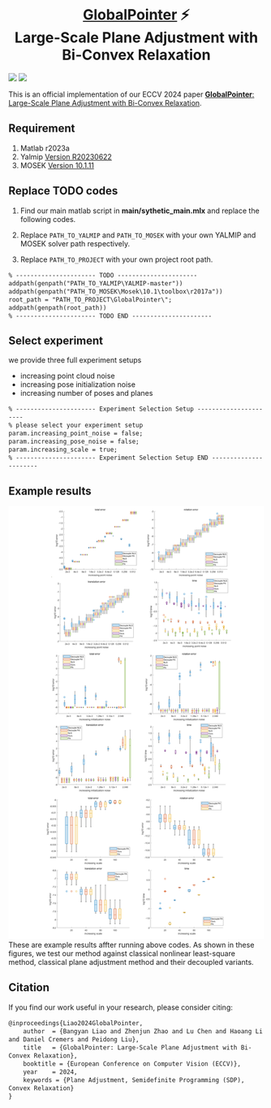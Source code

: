 <p align="center">
  <h1 align="center"> <ins>GlobalPointer</ins> ⚡️<br>Large-Scale Plane Adjustment with Bi-Convex Relaxation</h1>
</p>

<a href="https://arxiv.org/abs/2407.13537"><img src="https://img.shields.io/badge/arXiv-2407.13537-b31b1b.svg"></a>
<a href="https://bangyan101.github.io/GlobalPointer/"><img src="https://img.shields.io/badge/Project-Page-green.svg"/></a>

This is an official implementation of our ECCV 2024 paper 
[**GlobalPointer**: Large-Scale Plane Adjustment with Bi-Convex Relaxation](https://bangyan101.github.io/GlobalPointer/).


## Requirement
1. Matlab r2023a
2. Yalmip [Version R20230622](https://yalmip.github.io/R20230622)
3. MOSEK [Version 10.1.11](https://www.mosek.com/downloads/10.1.11/)


## Replace TODO codes
1. Find our main matlab script in **main/sythetic_main.mlx** and replace the following codes.

2. Replace `PATH_TO_YALMIP` and `PATH_TO_MOSEK` with your own YALMIP and MOSEK solver path respectively.

3. Replace `PATH_TO_PROJECT` with your own project root path.
```
% ---------------------- TODO ----------------------
addpath(genpath("PATH_TO_YALMIP\YALMIP-master"))
addpath(genpath("PATH_TO_MOSEK\Mosek\10.1\toolbox\r2017a"))
root_path = "PATH_TO_PROJECT\GlobalPointer\";
addpath(genpath(root_path))
% ---------------------- TODO END ----------------------
```


## Select experiment 
we provide three full experiment setups
- increasing point cloud noise
- increasing pose initialization noise
- increasing number of poses and planes
```
% ---------------------- Experiment Selection Setup ----------------------
% please select your experiment setup
param.increasing_point_noise = false;
param.increasing_pose_noise = false;
param.increasing_scale = true;
% ---------------------- Experiment Selection Setup END ----------------------
```


## Example results
![example results](./exp.png "Example Results")
These are example results affter running above codes. As shown in these figures, 
we test our method against classical nonlinear least-square method, classical plane adjustment method and their decoupled variants.



## Citation

If you find our work useful in your research, please consider citing:

```
@inproceedings{Liao2024GlobalPointer,
    author 	= {Bangyan Liao and Zhenjun Zhao and Lu Chen and Haoang Li and Daniel Cremers and Peidong Liu},
    title 	= {GlobalPointer: Large-Scale Plane Adjustment with Bi-Convex Relaxation},
    booktitle = {European Conference on Computer Vision (ECCV)},
    year 	= 2024,
    keywords = {Plane Adjustment, Semidefinite Programming (SDP), Convex Relaxation}
}
```
